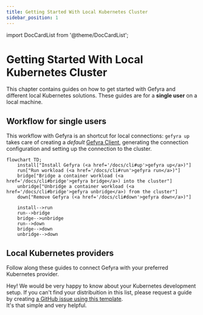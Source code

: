 ```yaml
---
title: Getting Started With Local Kubernetes Cluster
sidebar_position: 1
---
```


import DocCardList from '@theme/DocCardList';


# Getting Started With Local Kubernetes Cluster
This chapter contains guides on how to get started with Gefyra and different local Kubernetes solutions. These
guides are for a **single user** on a local machine.

## Workflow for single users
This workflow with Gefyra is an shortcut for local connections: `gefyra up` takes care of creating a *default* [Gefyra Client](/docs/shared-environments/clients), generating the connection configuration and setting up the connection to the cluster.

```mermaid
flowchart TD;
    install["Install Gefyra (<a href='/docs/cli#up'>gefyra up</a>)"]
    run["Run workload (<a href='/docs/cli#run'>gefyra run</a>)"]
    bridge["Bridge a container workload (<a href='/docs/cli#bridge'>gefyra bridge</a>) into the cluster"]
    unbridge["Unbridge a container workload (<a href='/docs/cli#bridge'>gefyra unbridge</a>) from the cluster"]
    down["Remove Gefyra (<a href='/docs/cli#down'>gefyra down</a>)"]

    install-->run
    run-->bridge
    bridge-->unbridge
    run-->down
    bridge-->down
    unbridge-->down

```

## Local Kubernetes providers

Follow along these guides to connect Gefyra with your preferred Kubernetes provider.

<DocCardList />

Hey! We would be very happy to know about your Kubernetes development setup. If you can't find your distribuition in this
list, please request a guide by creating [a GitHub issue using this template](https://github.com/gefyrahq/gefyra/issues/new?assignees=&labels=enhancement&template=guide-request.md&title=%5BGuide+request%5D%3A+).  
It's that simple and very helpful.  
